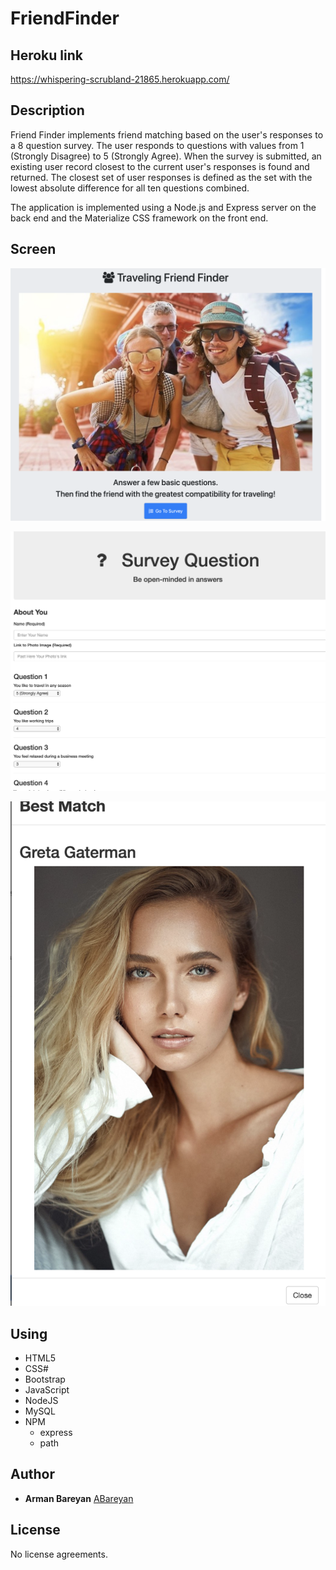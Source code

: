 # FriendFinder

## Heroku link 

https://whispering-scrubland-21865.herokuapp.com/

## Description

Friend Finder implements friend matching based on the user's responses to a 8 question survey. The user responds to questions with values from 1 (Strongly Disagree) to 5 (Strongly Agree). When the survey is submitted, an existing user record closest to the current user's responses is found and returned. The closest set of user responses is defined as the set with the lowest absolute difference for all ten questions combined.

The application is implemented using a Node.js and Express server on the back end and the Materialize CSS framework on the front end.

## Screen

![Screen1](./app/public/assets/Screen1.png)

![Screen2](./app/public/assets/Screen2.png)

![Screen3](./app/public/assets/Screen3.png)

## Using

* HTML5
* CSS#
* Bootstrap
* JavaScript
* NodeJS
* MySQL
* NPM 
    * express
    * path


## Author

* **Arman Bareyan** [ABareyan](https://github.com/ABareyan)

## License

No license agreements. 